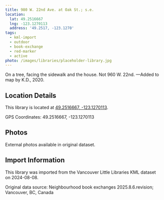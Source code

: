 ```yaml
---
title: 980 W. 22nd Ave. at Oak St.; s.e.
location:
  lat: 49.2516667
  lng: -123.1270113
  address: '49.2517, -123.1270'
tags:
  - kml-import
  - outdoor
  - book-exchange
  - red-marker
  - active
photo: /images/libraries/placeholder-library.jpg
---
```

On a tree, facing the sidewalk and the house.
Not 960 W. 22nd.
—Added to map by K.D., 2020. 

## Location Details

This library is located at [49.2516667, -123.1270113](https://www.google.com/maps?q=49.2516667,-123.1270113).

GPS Coordinates: 49.2516667, -123.1270113

## Photos

External photos available in original dataset.

## Import Information

This library was imported from the Vancouver Little Libraries KML dataset on 2024-08-08.

Original data source: Neighbourhood book exchanges 2025.8.6.revision; Vancouver, BC, Canada
